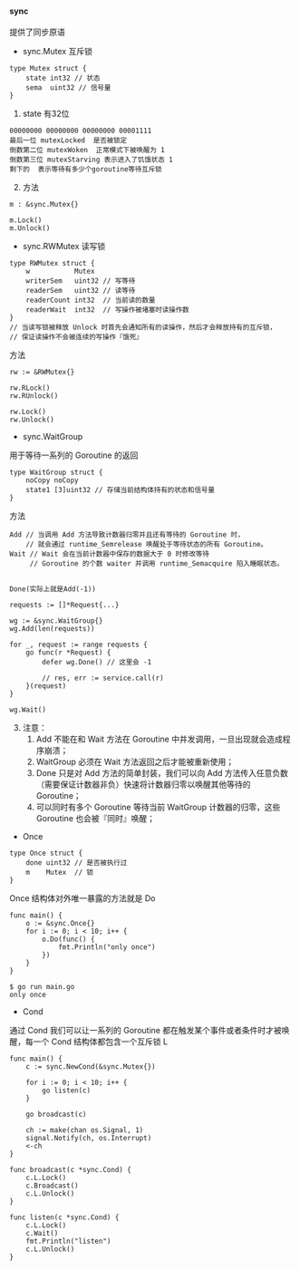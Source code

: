 #### sync

提供了同步原语


- sync.Mutex
互斥锁
```
type Mutex struct {
    state int32 // 状态
    sema  uint32 // 信号量
}
```
1. state 有32位
```
00000000 00000000 00000000 00001111
最后一位 mutexLocked  是否被锁定 
倒数第二位 mutexWoken  正常模式下被唤醒为 1
倒数第三位 mutexStarving 表示进入了饥饿状态 1
剩下的  表示等待有多少个goroutine等待互斥锁
```
2. 方法
```
m : &sync.Mutex{}

m.Lock()
m.Unlock()
```

- sync.RWMutex
读写锁
```
type RWMutex struct {
    w           Mutex
    writerSem   uint32 // 写等待
    readerSem   uint32 // 读等待
    readerCount int32  // 当前读的数量
    readerWait  int32  // 写操作被堵塞时读操作数
}
// 当读写锁被释放 Unlock 时首先会通知所有的读操作，然后才会释放持有的互斥锁，
// 保证读操作不会被连续的写操作『饿死』
```

方法
```
rw := &RWMutex{}

rw.RLock()
rw.RUnlock()

rw.Lock()
rw.Unlock()

```


- sync.WaitGroup

用于等待一系列的 Goroutine 的返回
```
type WaitGroup struct {
    noCopy noCopy
    state1 [3]uint32 // 存储当前结构体持有的状态和信号量
}
```
方法
```
Add // 当调用 Add 方法导致计数器归零并且还有等待的 Goroutine 时，
    // 就会通过 runtime_Semrelease 唤醒处于等待状态的所有 Goroutine。
Wait // Wait 会在当前计数器中保存的数据大于 0 时修改等待 
     // Goroutine 的个数 waiter 并调用 runtime_Semacquire 陷入睡眠状态。


Done(实际上就是Add(-1))
```

```
requests := []*Request{...}

wg := &sync.WaitGroup{}
wg.Add(len(requests))

for _, request := range requests {
    go func(r *Request) {
        defer wg.Done() // 这里会 -1
        
        // res, err := service.call(r)
    }(request)
}

wg.Wait()

```

3. 注意：
    1. Add 不能在和 Wait 方法在 Goroutine 中并发调用，一旦出现就会造成程序崩溃；
    2. WaitGroup 必须在 Wait 方法返回之后才能被重新使用；
    3. Done 只是对 Add 方法的简单封装，我们可以向 Add 方法传入任意负数（需要保证计数器非负）快速将计数器归零以唤醒其他等待的 Goroutine；
    4. 可以同时有多个 Goroutine 等待当前 WaitGroup 计数器的归零，这些 Goroutine 也会被『同时』唤醒；


- Once

```
type Once struct {
    done uint32 // 是否被执行过
    m    Mutex  // 锁
}
```

Once 结构体对外唯一暴露的方法就是 Do
```
func main() {
    o := &sync.Once{}
    for i := 0; i < 10; i++ {
        o.Do(func() {
            fmt.Println("only once")
        })
    }
}

$ go run main.go
only once
```


- Cond

通过 Cond 我们可以让一系列的 Goroutine 都在触发某个事件或者条件时才被唤醒，每一个 Cond 结构体都包含一个互斥锁 L

```
func main() {
    c := sync.NewCond(&sync.Mutex{})

    for i := 0; i < 10; i++ {
        go listen(c)
    }

    go broadcast(c)

    ch := make(chan os.Signal, 1)
    signal.Notify(ch, os.Interrupt)
    <-ch
}

func broadcast(c *sync.Cond) {
    c.L.Lock()
    c.Broadcast()
    c.L.Unlock()
}

func listen(c *sync.Cond) {
    c.L.Lock()
    c.Wait()
    fmt.Println("listen")
    c.L.Unlock()
}

```

